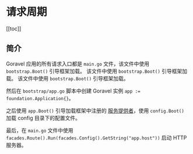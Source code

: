 # 请求周期

[[toc]]

## 简介

Goravel 应用的所有请求入口都是 `main.go` 文件，该文件中使用 `bootstrap.Boot()` 引导框架加载。 该文件中使用 `bootstrap.Boot()` 引导框架加载。 该文件中使用 `bootstrap.Boot()` 引导框架加载。

然后在 `bootstrap/app.go` 脚本中创建 Goravel 实例 `app := foundation.Application{}`。

之后使用 `app.Boot()` 引导加载框架中注册的 [服务提供者](service-providers.md)，使用 `config.Boot()` 加载 config 目录下的配置文件。

最后，在 `main.go` 文件中使用 `facades.Route().Run(facades.Config().GetString("app.host"))` 启动 HTTP 服务器。
